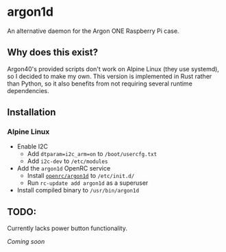 # argon1d

An alternative daemon for the Argon ONE Raspberry Pi case.

## Why does this exist?

Argon40's provided scripts don't work on Alpine Linux (they use systemd), so I decided to make my own.
This version is implemented in Rust rather than Python, so it also benefits from not requiring several runtime dependencies.

## Installation

### Alpine Linux
- Enable I2C
  - Add `dtparam=i2c_arm=on` to `/boot/usercfg.txt`
  - Add `i2c-dev` to `/etc/modules`
- Add the `argon1d` OpenRC service
  - Install [`openrc/argon1d`](openrc/argon1d) to `/etc/init.d/`
  - Run `rc-update add argon1d` as a superuser
- Install compiled binary to `/usr/bin/argon1d`

## TODO:

Currently lacks power button functionality.

*Coming soon*
